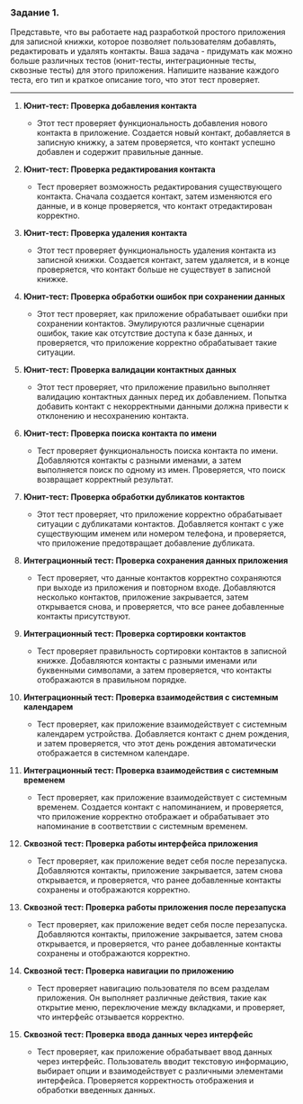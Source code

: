 ### Задание 1.

Представьте, что вы работаете над разработкой простого приложения для записной книжки, которое позволяет пользователям
добавлять, редактировать и удалять контакты.
Ваша задача - придумать как можно больше различных тестов (юнит-тесты, интеграционные тесты, сквозные тесты) для этого
приложения. Напишите название каждого теста, его тип и краткое описание того, что этот тест проверяет.
___

1. **Юнит-тест: Проверка добавления контакта**
    - Этот тест проверяет функциональность добавления нового контакта в приложение. Создается новый контакт, добавляется
      в записную книжку, а затем проверяется, что контакт успешно добавлен и содержит правильные данные.

2. **Юнит-тест: Проверка редактирования контакта**
    - Тест проверяет возможность редактирования существующего контакта. Сначала создается контакт, затем изменяются его
      данные, и в конце проверяется, что контакт отредактирован корректно.

3. **Юнит-тест: Проверка удаления контакта**
    - Этот тест проверяет функциональность удаления контакта из записной книжки. Создается контакт, затем удаляется, и в
      конце проверяется, что контакт больше не существует в записной книжке.

4. **Юнит-тест: Проверка обработки ошибок при сохранении данных**
    - Этот тест проверяет, как приложение обрабатывает ошибки при сохранении контактов. Эмулируются
      различные сценарии ошибок, такие как отсутствие доступа к базе данных, и проверяется, что приложение корректно
      обрабатывает такие ситуации.

5. **Юнит-тест: Проверка валидации контактных данных**
    - Этот тест проверяет, что приложение правильно выполняет валидацию контактных данных перед их
      добавлением. Попытка добавить контакт с некорректными данными должна привести к отклонению и несохранению
      контакта.

6. **Юнит-тест: Проверка поиска контакта по имени**
    - Тест проверяет функциональность поиска контакта по имени. Добавляются контакты с разными именами, а
      затем выполняется поиск по одному из имен. Проверяется, что поиск возвращает корректный результат.

7. **Юнит-тест: Проверка обработки дубликатов контактов**
    - Этот тест проверяет, что приложение корректно обрабатывает ситуации с дубликатами контактов.
      Добавляется контакт с уже существующим именем или номером телефона, и проверяется, что приложение предотвращает
      добавление дубликата.

8. **Интеграционный тест: Проверка сохранения данных приложения**
    - Тест проверяет, что данные контактов корректно сохраняются при выходе из приложения и повторном
      входе. Добавляются несколько контактов, приложение закрывается, затем открывается снова, и проверяется, что все
      ранее добавленные контакты присутствуют.

9. **Интеграционный тест: Проверка сортировки контактов**
    - Тест проверяет правильность сортировки контактов в записной книжке. Добавляются контакты с разными
      именами или буквенными символами, а затем проверяется, что контакты отображаются в правильном порядке.

10. **Интеграционный тест: Проверка взаимодействия с системным календарем**
    - Тест проверяет, как приложение взаимодействует с системным календарем устройства. Добавляется
      контакт с днем рождения, и затем проверяется, что этот день рождения автоматически отображается в системном
      календаре.

11. **Интеграционный тест: Проверка взаимодействия с системным временем**
    - Тест проверяет, как приложение взаимодействует с системным временем. Создается контакт с напоминанием, и
      проверяется, что приложение корректно отображает и обрабатывает это напоминание в соответствии с системным
      временем.

12. **Сквозной тест: Проверка работы интерфейса приложения**
    - Тест проверяет, как приложение ведет себя после перезапуска. Добавляются контакты, приложение закрывается, затем
      снова открывается, и проверяется, что ранее добавленные контакты сохранены и отображаются корректно.

13. **Сквозной тест: Проверка работы приложения после перезапуска**
    - Тест проверяет, как приложение ведет себя после перезапуска. Добавляются контакты, приложение закрывается, затем
      снова открывается, и проверяется, что ранее добавленные контакты сохранены и отображаются корректно.

14. **Сквозной тест: Проверка навигации по приложению**
    - Тест проверяет навигацию пользователя по всем разделам приложения. Он выполняет различные действия, такие как
      открытие меню, переключение между вкладками, и проверяет, что интерфейс отзывается корректно.

15. **Сквозной тест: Проверка ввода данных через интерфейс**
    - Тест проверяет, как приложение обрабатывает ввод данных через интерфейс. Пользователь вводит текстовую информацию,
      выбирает опции и взаимодействует с различными элементами интерфейса. Проверяется корректность отображения и
      обработки введенных данных.
